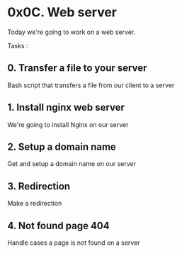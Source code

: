 # 0x0C. Web server

Today we're going to work on a web server.

Tasks :

## 0. Transfer a file to your server
Bash script that transfers a file from our client to a server

## 1. Install nginx web server
We're going to install Nginx on our server

## 2. Setup a domain name
Get and setup a domain name on our server

## 3. Redirection
Make a redirection

## 4. Not found page 404
Handle cases a page is not found on a server



